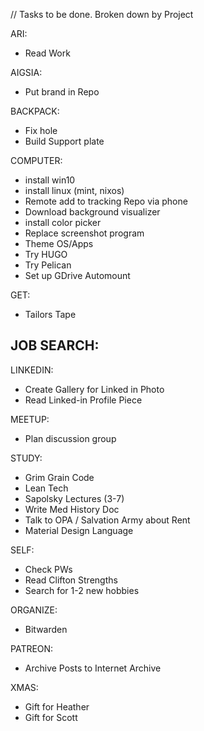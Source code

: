 // Tasks to be done. Broken down by Project 

ARI:
  - Read Work

AIGSIA:
  - Put brand in Repo

BACKPACK: 
  - Fix hole
  - Build Support plate


COMPUTER:
  - install win10
  - install linux (mint, nixos)
  - Remote add to tracking Repo via phone
  - Download background visualizer
  - install color picker
  - Replace screenshot program
  - Theme OS/Apps
  - Try HUGO
  - Try Pelican
  - Set up GDrive Automount

GET:
  - Tailors Tape

JOB SEARCH:
  - 

LINKEDIN:
  - Create Gallery for Linked in Photo
  - Read Linked-in Profile Piece

MEETUP:
  - Plan discussion group

STUDY:
  - Grim Grain Code
  - Lean Tech
  - Sapolsky Lectures (3-7)
  - Write Med History Doc
  - Talk to OPA / Salvation Army about Rent
  - Material Design Language

SELF: 
  - Check PWs
  - Read Clifton Strengths
  - Search for 1-2 new hobbies

ORGANIZE:
  - Bitwarden

PATREON:
  - Archive Posts to Internet Archive



XMAS:
  - Gift for Heather
  - Gift for Scott




